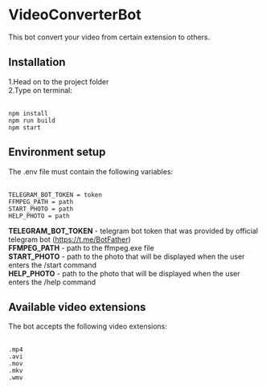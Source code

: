 # VideoConverterBot
This bot convert your video from certain extension to others.

<h2>Installation</h2>
1.Head on to the project folder<br>
2.Type on terminal:<br><br>

```
npm install
npm run build
npm start
```

<h2>Environment setup</h2>
The .env file must contain the following variables:<br><br>

```
TELEGRAM_BOT_TOKEN = token
FFMPEG_PATH = path
START_PHOTO = path
HELP_PHOTO = path
```

<b>TELEGRAM_BOT_TOKEN</b> - telegram bot token that was provided by official telegram bot (https://t.me/BotFather)<br>
<b>FFMPEG_PATH</b> - path to the ffmpeg.exe file<br>
<b>START_PHOTO</b> - path to the photo that will be displayed when the user enters the /start command<br>
<b>HELP_PHOTO</b> - path to the photo that will be displayed when the user enters the /help command<br>

<h2>Available video extensions</h2>
The bot accepts the following video extensions:<br><br>

```
.mp4
.avi
.mov
.mkv
.wmv
```

